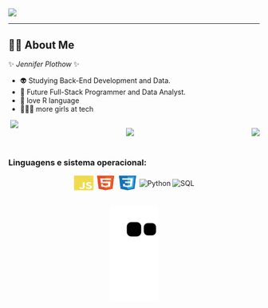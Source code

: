 

<img align="center" src="https://raw.githubusercontent.com/iampavangandhi/iampavangandhi/master/gifs/hello.gif" />


---
<!-- 
## 🤗 Welcome
<p align=center>
<div align=center>
<img align=left width=420 src="https://github-readme-stats.vercel.app/api?username=0xLeO0&hide=prs&theme=onedark&layout=compact&hide_border=true&show_icons=true" />
<img align=right width=362 src="https://github-readme-streak-stats.herokuapp.com/?user=0xLeO0&theme=onedark" />
<br>
<br>
<br>
</div>
</p>
<br><br><br>
-->

## 🙋‍♂️ About Me

✨ _Jennifer Plothow_ ✨ 

* 👽 Studying Back-End Development and Data.
* 🤩 Future Full-Stack Programmer and Data Analyst.
* 🥰 love R language
* 👩🏻‍💻 more girls at tech


<p>
  <img align="right" width="500" src="https://camo.githubusercontent.com/fa73289736064aba480d0708da37d7aa183a8c3e2bcc2f58c54285a3bbbeecc1/68747470733a2f2f7777772e61616c7068612e6e65742f77702d636f6e74656e742f75706c6f6164732f323032302f31322f66756c6c2d737461636b2d646576656c6f706d656e742e676966" />
<img align="right" src="https://readme-typing-svg.herokuapp.com/?lines=Sincere%20and%20%20Reliable%20Full-Stack%20Web%20Developer;8+%2B%20years%20of%20hands-on%20experience;Perfect%20Client-Oriented%20Guy&center=true&width=500&height=45" />

</p>

<div align="center">
 
  <img height="150em" src="https://github-readme-stats.vercel.app/api?username=JenniferPlothow_icons=true&theme=solarized-dark&include_all_commits=true&count_private=true"/>
 
  <!-- ------------------ 💯Languages and operating system I use -->
<div align="center" style="display: inline_block"><br>
  <h3 align="left">Linguagens e sistema operacional:</h3>
    <img align="center" alt="Js" height="30" width="40" src="https://raw.githubusercontent.com/devicons/devicon/master/icons/javascript/javascript-plain.svg">
    <img align="center" alt="HTML" height="30" width="40" src="https://raw.githubusercontent.com/devicons/devicon/master/icons/html5/html5-original.svg">
    <img align="center" alt="CSS" height="30" width="40" src="https://raw.githubusercontent.com/devicons/devicon/master/icons/css3/css3-original.svg">
    <img align="center" alt="Python" height="30" width="40" src="https://freepikpsd.com/file/2019/10/Python-PNG-File.png" />
    <img align="center" alt="SQL" height="30" width="40" src="https://cdn-icons-png.flaticon.com/512/2721/2721297.png" />
    
  ##
  

  
   
![Snake animation](https://github.com/rafaballerini/rafaballerini/blob/output/github-contribution-grid-snake.svg)
 
</div>
<!-- <h3 align="left">🛎 Connect with me:</h3>
<p align="left">
<a href="https://codepen.io/kritical0613" target="blank"><img align="center" src="https://raw.githubusercontent.com/rahuldkjain/github-profile-readme-generator/master/src/images/icons/Social/codepen.svg" alt="kritical0613" height="30" width="40" /></a>
<a href="https://dev.to/kritical0613" target="blank"><img align="center" src="https://raw.githubusercontent.com/rahuldkjain/github-profile-readme-generator/master/src/images/icons/Social/devto.svg" alt="kritical0613" height="30" width="40" /></a>
<a href="https://linkedin.com/in/https://linkedin.com/in/kritical0613" target="blank"><img align="center" src="https://raw.githubusercontent.com/rahuldkjain/github-profile-readme-generator/master/src/images/icons/Social/linked-in-alt.svg" alt="https://linkedin.com/in/kritical0613" height="30" width="40" /></a>
<a href="https://stackoverflow.com/users/17471364" target="blank"><img align="center" src="https://raw.githubusercontent.com/rahuldkjain/github-profile-readme-generator/master/src/images/icons/Social/stack-overflow.svg" alt="17471364" height="30" width="40" /></a>
<a href="https://codesandbox.com/kritical0613" target="blank"><img align="center" src="https://raw.githubusercontent.com/rahuldkjain/github-profile-readme-generator/master/src/images/icons/Social/codesandbox.svg" alt="kritical0613" height="30" width="40" /></a>
</p> -->


